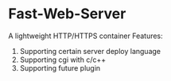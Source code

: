 # Fast-Web-Server
A lightweight HTTP/HTTPS container  Features:  
1. Supporting certain server deploy language 
2. Supporting cgi with c/c++ 
3. Supporting future plugin
